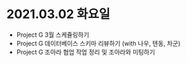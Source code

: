 
# 2021.03.02 화요일 

- Project G 3월 스케쥴링하기
- Project G 데이터베이스 스키마 리뷰하기 (with 나우, 텐동, 차군)
- Project G 조아라 협업 작업 정리 및 조아라와 미팅하기
